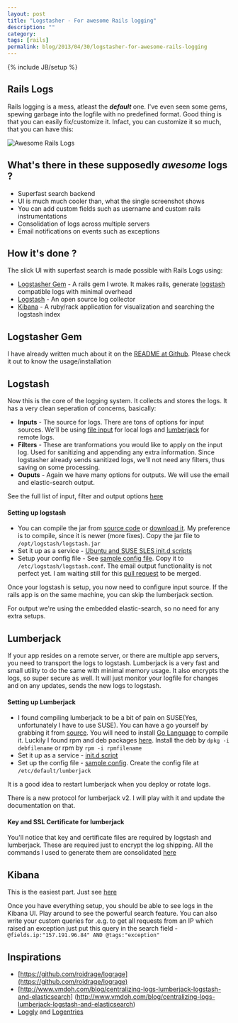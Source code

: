 ```yaml
---
layout: post
title: "Logstasher - For awesome Rails logging"
description: ""
category: 
tags: [rails]
permalink: blog/2013/04/30/logstasher-for-awesome-rails-logging
---
```

{% include JB/setup %}
## Rails Logs

Rails logging is a mess, atleast the ***default*** one. I've even seen some gems, spewing garbage into the logfile with no predefined format. Good thing is that you can easily fix/customize it. Infact, you can customize it so much, that you can have this:

<img class="magnifier" src="http://i.imgur.com/zZXWQNp.png" title="Awesome Rails Logs"/>

## What's there in these supposedly *awesome* logs ?

  * Superfast search backend
  * UI is much much cooler than, what the single screenshot shows
  * You can add custom fields such as username and custom rails instrumentations
  * Consolidation of logs across multiple servers
  * Email notifications on events such as exceptions

## How it's done ?

The slick UI with superfast search is made possible with Rails Logs using:

  * [Logstasher Gem](https://github.com/shadabahmed/logstasher) - A rails gem I wrote. It makes rails, generate [logstash](http://logstash.net/) compatible logs with minimal overhead
  * [Logstash](http://logstash.net/) - An open source log collector
  * [Kibana](http://kibana.org/) - A ruby/rack application for visualization and searching the logstash index

## Logstasher Gem

I have already written much about it on the [README at Github](https://github.com/shadabahmed/logstasher). Please check it out to know the usage/installation

## Logstash

Now this is the core of the logging system. It collects and stores the logs. It has a very clean seperation of concerns, basically:

  * **Inputs** - The source for logs. There are tons of options for input sources. We'll be using [file input](http://logstash.net/docs/1.1.10/inputs/file) for local logs and [lumberjack](http://logstash.net/docs/1.1.10/inputs/lumberjack) for remote logs.
  * **Filters** - These are tranformations you would like to apply on the input log. Used for sanitizing and appending any extra information. Since logstasher already sends sanitized logs, we'll not need any filters, thus saving on some processing.
  * **Ouputs** - Again we have many options for outputs. We will use the email and elastic-search output.

See the full list of input, filter and output options [here](http://logstash.net/docs/1.1.10/)

#### Setting up logstash

 * You can compile the jar from [source code](https://github.com/logstash/logstash) or [download it](https://logstash.objects.dreamhost.com/release/logstash-1.1.10-flatjar.jar). My preference is to compile, since it is newer (more fixes). Copy the jar file to `/opt/logstash/logstash.jar`
 * Set it up as a service - [Ubuntu  and SUSE SLES init.d scripts](https://gist.github.com/shadabahmed/5486949)
 * Setup your config file - See [sample config file](https://gist.github.com/shadabahmed/5486949#file-logstash-conf). Copy it to `/etc/logstash/logstash.conf`. The email output functionality is not perfect yet. I am waiting still for this [pull request](https://github.com/logstash/logstash/pull/409) to be merged.

Once your logstash is setup, you now need to configure input source. If the rails app is on the same machine, you can skip the lumberjack section.

For output we're using the embedded elastic-search, so no need for any extra setups.

## Lumberjack

If your app resides on a remote server, or there are multiple app servers, you need to transport the logs to logstash. Lumberjack is a very fast and small utility to do the same with minimal memory usage. It also encrypts the logs, so super secure as well. It will just monitor your logfile for changes and on  any updates, sends the new logs to logstash.

#### Setting up Lumberjack

 * I found compiling lumberjack to be a bit of pain on SUSE(Yes, unfortunately I have to use SUSE). You can have a go yourself by grabbing it from [source](https://github.com/jordansissel/lumberjack). You will need to install [Go Language](http://golang.org/) to compile it. Luckily I found rpm and deb packages [here](https://github.com/hectcastro/chef-lumberjack/tree/master/files/default). Install the deb by `dpkg -i debfilename` or rpm by `rpm -i rpmfilename`
 * Set it up as a service - [init.d script](https://gist.github.com/shadabahmed/5487541)
 * Set up the config file - [sample config](https://gist.github.com/shadabahmed/5487541#file-lumberjack). Create the config file at `/etc/default/lumberjack`

It is a good idea to restart lumberjack when you deploy or rotate logs.

There is a new protocol for lumberjack v2. I will play with it and update the documentation on that.

#### Key and SSL Certificate for lumberjack

You'll notice that key and certificate files are required by logstash and lumberjack. These are required just to encrypt the log shipping. All the commands I used to generate them are consolidated [here](https://gist.github.com/shadabahmed/5487541#file-logstash-cert-sh)

## Kibana

This is the easiest part. Just see [here](http://kibana.org/intro.html)

Once you have everything setup, you should be able to see logs in the Kibana UI. Play around to see the powerful search feature. You can also write your custom queries for .e.g. to get all requests from an IP which raised an exception just put this query in the search field - ` @fields.ip:"157.191.96.84" AND @tags:"exception"`

## Inspirations

 * [https://github.com/roidrage/lograge](https://github.com/roidrage/lograge)
 * [http://www.vmdoh.com/blog/centralizing-logs-lumberjack-logstash-and-elasticsearch]
(http://www.vmdoh.com/blog/centralizing-logs-lumberjack-logstash-and-elasticsearch)
 * [Loggly](Loggly.com) and [Logentries](logentries.com)
